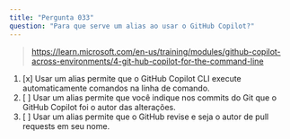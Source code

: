 ```yaml
---
title: "Pergunta 033"
question: "Para que serve um alias ao usar o GitHub Copilot?"
---
```



> https://learn.microsoft.com/en-us/training/modules/github-copilot-across-environments/4-git-hub-copilot-for-the-command-line
1. [x] Usar um alias permite que o GitHub Copilot CLI execute automaticamente comandos na linha de comando.
1. [ ] Usar um alias permite que você indique nos commits do Git que o GitHub Copilot foi o autor das alterações.
1. [ ] Usar um alias permite que o GitHub revise e seja o autor de pull requests em seu nome.
